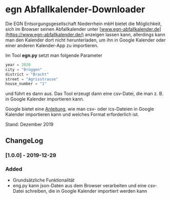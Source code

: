 # egn Abfallkalender-Downloader

Die EGN Entsorgungsgesellschaft Niederrhein mbH bietet die Möglichkeit, sich im Browser seinen Abfallkalender unter [www.egn-abfallkalender.de](https://www.egn-abfallkalender.de/) anzeigen lassen kann, allerdings kann man den Kalender dort nicht herunterladen, um ihn in Google Kalender oder einer anderen Kalender-App zu importieren.

Im Tool __egn.py__ setzt man folgende Parameter

```python
year = 2020
city = "Brüggen"
district = "Bracht"
street = "Agrisstrasse"
house_number = "1"
```

und führt es dann aus. Das Tool erzeugt dann eine csv-Datei, die man z. B. in Google Kalender importieren kann.

Google bietet eine [Anleitung](https://support.google.com/calendar/answer/37118), wie man csv- oder ics-Dateien in Google Kalender importieren kann und welches Format erforderlich ist.

Stand: Dezember 2019

## ChangeLog

### [1.0.0] - 2019-12-29
### Added
- Grundsätzliche Funktionalität
- eng.py kann json-Daten aus dem Browser verarbeiten und eine csv-Datei schreiben, die in Google Kalender importiert werden kann
